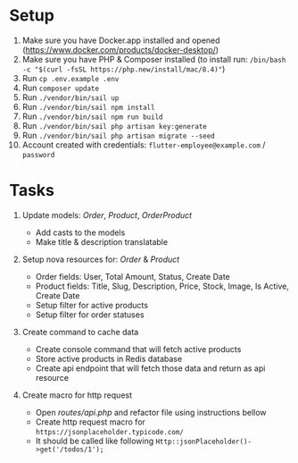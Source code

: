 # Setup

1. Make sure you have Docker.app installed and opened (https://www.docker.com/products/docker-desktop/)
2. Make sure you have PHP & Composer installed (to install run: `/bin/bash -c "$(curl -fsSL https://php.new/install/mac/8.4)"`)
3. Run `cp .env.example .env`
4. Run `composer update`
5. Run `./vendor/bin/sail up`
6. Run `./vendor/bin/sail npm install`
7. Run `./vendor/bin/sail npm run build`
8. Run `./vendor/bin/sail php artisan key:generate`
9. Run `./vendor/bin/sail php artisan migrate --seed`
10. Account created with credentials: `flutter-employee@example.com` / `password`

# Tasks

1. Update models: *Order*, *Product*, *OrderProduct*
    * Add casts to the models
    * Make title & description translatable

2. Setup nova resources for: *Order* & *Product*
    * Order fields: User, Total Amount, Status, Create Date
    * Product fields: Title, Slug, Description, Price, Stock, Image, Is Active, Create Date
    * Setup filter for active products
    * Setup filter for order statuses

3. Create command to cache data
    * Create console command that will fetch active products
    * Store active products in Redis database
    * Create api endpoint that will fetch those data and return as api resource

4. Create macro for http request
    * Open *routes/api.php* and refactor file using instructions bellow
    * Create http request macro for `https://jsonplaceholder.typicode.com/`
    * It should be called like following `Http::jsonPlaceholder()->get('/todos/1');`
